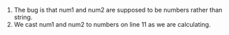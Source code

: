 <ol>
<li>The bug is that num1 and num2 are supposed to be numbers rather than string.</li>
<li>We cast num1 and num2 to numbers on line 11 as we are calculating.</li>

</ol>
